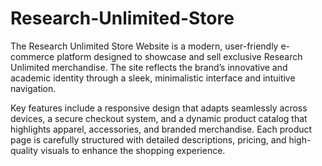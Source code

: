 # Research-Unlimited-Store

The Research Unlimited Store Website is a modern, user-friendly e-commerce platform designed to showcase and sell exclusive Research Unlimited merchandise. The site reflects the brand’s innovative and academic identity through a sleek, minimalistic interface and intuitive navigation.

Key features include a responsive design that adapts seamlessly across devices, a secure checkout system, and a dynamic product catalog that highlights apparel, accessories, and branded merchandise. Each product page is carefully structured with detailed descriptions, pricing, and high-quality visuals to enhance the shopping experience.
